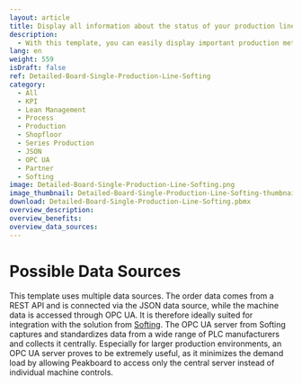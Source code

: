 ```yaml
---
layout: article
title: Display all information about the status of your production line via Softing OPC UA.
description: 
  - With this template, you can easily display important production metrics for a single production line. Illuminate relevant information about your machines on screens effortlessly, keeping production and control data, as well as key figures like KPIs, directly in view! Real-time data enhances transparency in your manufacturing, reduces production downtimes, and helps you maximize your production volume. Download it now and get started!
lang: en
weight: 559
isDraft: false
ref: Detailed-Board-Single-Production-Line-Softing
category:
  - All
  - KPI
  - Lean Management
  - Process
  - Production
  - Shopfloor
  - Series Production
  - JSON
  - OPC UA
  - Partner
  - Softing
image: Detailed-Board-Single-Production-Line-Softing.png
image_thumbnail: Detailed-Board-Single-Production-Line-Softing-thumbnail.png
download: Detailed-Board-Single-Production-Line-Softing.pbmx
overview_description:
overview_benefits:
overview_data_sources:
---
```

# Possible Data Sources


This template uses multiple data sources. The order data comes from a REST API and is connected via the JSON data source, while the machine data is accessed through OPC UA. It is therefore ideally suited for integration with the solution from [Softing](https://www.peakboard.com/en/partnership/softing). The OPC UA server from Softing captures and standardizes data from a wide range of PLC manufacturers and collects it centrally. Especially for larger production environments, an OPC UA server proves to be extremely useful, as it minimizes the demand load by allowing Peakboard to access only the central server instead of individual machine controls.

